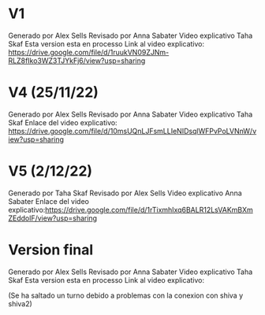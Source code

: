 # V1
Generado por Alex Sells
Revisado por Anna Sabater
Video explicativo Taha Skaf
Esta version esta en processo
Link al video explicativo: https://drive.google.com/file/d/1ruukVN09ZJNm-RLZ8fIko3WZ3TJYkFj6/view?usp=sharing

# V4 (25/11/22)
Generado por Alex Sells
Revisado por Anna Sabater
Video explicativo Taha Skaf
Enlace del video explicativo: https://drive.google.com/file/d/10msUQnLJFsmLLIeNIDsqlWFPvPoLVNnW/view?usp=sharing

# V5 (2/12/22)
Generado por Taha Skaf
Revisado por Alex Sells
Video explicativo Anna Sabater
Enlace del video explicativo:https://drive.google.com/file/d/1rTixmhIxq6BALR12LsVAKmBXmZEddolF/view?usp=sharing

# Version final
Generado por Alex Sells
Revisado por Anna Sabater
Video explicativo Taha Skaf
Esta version esta en processo
Link al video explicativo:

(Se ha saltado un turno debido a problemas con la conexion con shiva y shiva2)
